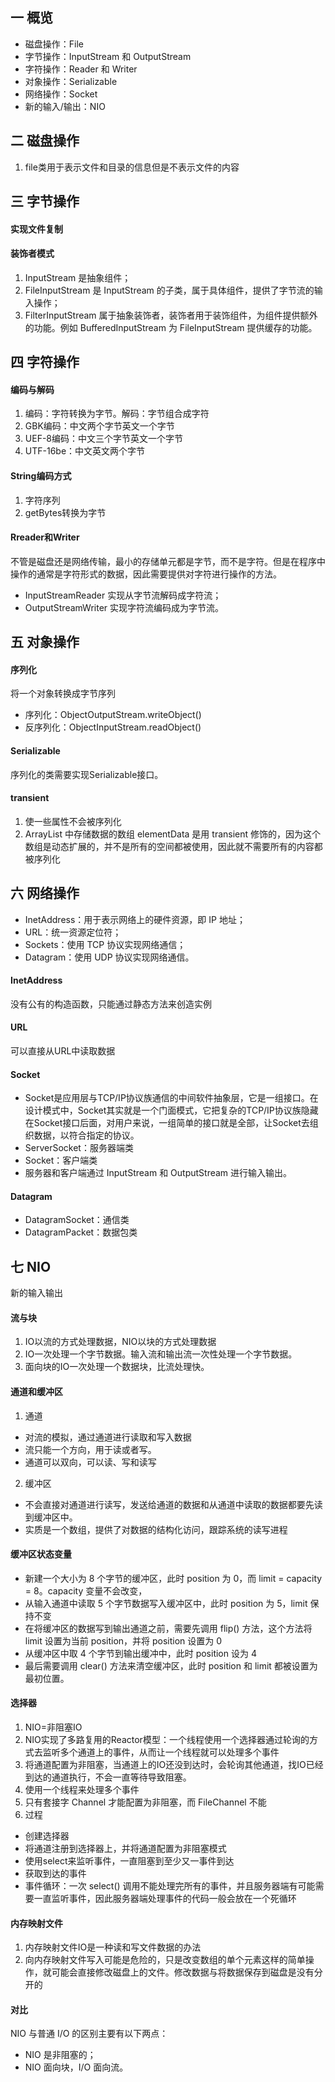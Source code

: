 ## 一 概览

* 磁盘操作：File
* 字节操作：InputStream 和 OutputStream
* 字符操作：Reader 和 Writer
* 对象操作：Serializable
* 网络操作：Socket
* 新的输入/输出：NIO

## 二 磁盘操作
1. file类用于表示文件和目录的信息但是不表示文件的内容

## 三 字节操作
#### 实现文件复制
#### 装饰者模式
1. InputStream 是抽象组件；
2. FileInputStream 是 InputStream 的子类，属于具体组件，提供了字节流的输入操作；
3.  FilterInputStream 属于抽象装饰者，装饰者用于装饰组件，为组件提供额外的功能。例如 BufferedInputStream 为 FileInputStream 提供缓存的功能。

## 四 字符操作
#### 编码与解码
1. 编码：字符转换为字节。解码：字节组合成字符
2. GBK编码：中文两个字节英文一个字节
3. UEF-8编码：中文三个字节英文一个字节
4. UTF-16be：中文英文两个字节
#### String编码方式
1. 字符序列
2. getBytes转换为字节

#### Rreader和Writer
不管是磁盘还是网络传输，最小的存储单元都是字节，而不是字符。但是在程序中操作的通常是字符形式的数据，因此需要提供对字符进行操作的方法。
* InputStreamReader 实现从字节流解码成字符流；
* OutputStreamWriter 实现字符流编码成为字节流。

## 五 对象操作
#### 序列化
将一个对象转换成字节序列
* 序列化：ObjectOutputStream.writeObject()
* 反序列化：ObjectInputStream.readObject()
#### Serializable
序列化的类需要实现Serializable接口。
#### transient
1. 使一些属性不会被序列化
2. ArrayList 中存储数据的数组 elementData 是用 transient 修饰的，因为这个数组是动态扩展的，并不是所有的空间都被使用，因此就不需要所有的内容都被序列化

## 六 网络操作
* InetAddress：用于表示网络上的硬件资源，即 IP 地址；
* URL：统一资源定位符；
* Sockets：使用 TCP 协议实现网络通信；
* Datagram：使用 UDP 协议实现网络通信。
#### InetAddress
没有公有的构造函数，只能通过静态方法来创造实例
#### URL
可以直接从URL中读取数据
#### Socket

* Socket是应用层与TCP/IP协议族通信的中间软件抽象层，它是一组接口。在设计模式中，Socket其实就是一个门面模式，它把复杂的TCP/IP协议族隐藏在Socket接口后面，对用户来说，一组简单的接口就是全部，让Socket去组织数据，以符合指定的协议。
* ServerSocket：服务器端类
* Socket：客户端类
* 服务器和客户端通过 InputStream 和 OutputStream 进行输入输出。

#### Datagram

* DatagramSocket：通信类
* DatagramPacket：数据包类

## 七 NIO
新的输入输出
#### 流与块
1. IO以流的方式处理数据，NIO以块的方式处理数据
2. IO一次处理一个字节数据。输入流和输出流一次性处理一个字节数据。
3. 面向块的IO一次处理一个数据块，比流处理快。

#### 通道和缓冲区
1. 通道
* 对流的模拟，通过通道进行读取和写入数据
* 流只能一个方向，用于读或者写。
* 通道可以双向，可以读、写和读写

2. 缓冲区
* 不会直接对通道进行读写，发送给通道的数据和从通道中读取的数据都要先读到缓冲区中。
* 实质是一个数组，提供了对数据的结构化访问，跟踪系统的读写进程

#### 缓冲区状态变量

* 新建一个大小为 8 个字节的缓冲区，此时 position 为 0，而 limit = capacity = 8。capacity 变量不会改变，
* 从输入通道中读取 5 个字节数据写入缓冲区中，此时 position 为 5，limit 保持不变
* 在将缓冲区的数据写到输出通道之前，需要先调用 flip() 方法，这个方法将 limit 设置为当前 position，并将 position 设置为 0
* 从缓冲区中取 4 个字节到输出缓冲中，此时 position 设为 4
* 最后需要调用 clear() 方法来清空缓冲区，此时 position 和 limit 都被设置为最初位置。
#### 选择器
1. NIO=非阻塞IO
2. NIO实现了多路复用的Reactor模型：一个线程使用一个选择器通过轮询的方式去监听多个通道上的事件，从而让一个线程就可以处理多个事件
3. 将通道配置为非阻塞，当通道上的IO还没到达时，会轮询其他通道，找IO已经到达的通道执行，不会一直等待导致阻塞。
4. 使用一个线程来处理多个事件
5. 只有套接字 Channel 才能配置为非阻塞，而 FileChannel 不能
6. 过程
* 创建选择器
* 将通道注册到选择器上，并将通道配置为非阻塞模式
* 使用select来监听事件，一直阻塞到至少又一事件到达
* 获取到达的事件
* 事件循环：一次 select() 调用不能处理完所有的事件，并且服务器端有可能需要一直监听事件，因此服务器端处理事件的代码一般会放在一个死循环
#### 内存映射文件
1. 内存映射文件IO是一种读和写文件数据的办法
2. 向内存映射文件写入可能是危险的，只是改变数组的单个元素这样的简单操作，就可能会直接修改磁盘上的文件。修改数据与将数据保存到磁盘是没有分开的
#### 对比
NIO 与普通 I/O 的区别主要有以下两点：

* NIO 是非阻塞的；
* NIO 面向块，I/O 面向流。